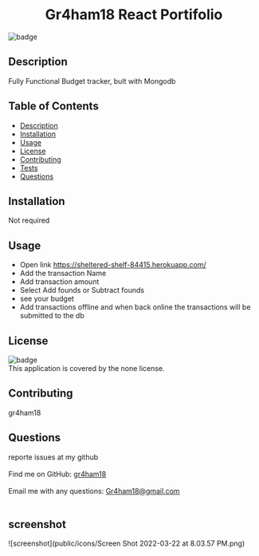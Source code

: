 
<h1 align="center"> Gr4ham18 React Portifolio </h1>
  
![badge](https://img.shields.io/badge/license-none-brightgreen)<br />

## Description
 Fully Functional Budget tracker, bult with Mongodb

## Table of Contents
- [Description](#description)
- [Installation](#installation)
- [Usage](#usage)
- [License](#license)
- [Contributing](#contributing)
- [Tests](#tests)
- [Questions](#questions)

## Installation
Not required

## Usage
-  Open link https://sheltered-shelf-84415.herokuapp.com/
- Add the transaction Name
- Add transaction amount 
- Select Add founds or Subtract founds
- see your budget
- Add transactions offline and when back online the transactions will be submitted to the db


## License
![badge](https://img.shields.io/badge/license-none-brightgreen)
<br />
This application is covered by the none license. 

## Contributing
 gr4ham18



## Questions
 reporte issues at my github<br />
<br />
Find me on GitHub: [gr4ham18](https://github.com/gr4ham18)<br />
<br />
 Email me with any questions: Gr4ham18@gmail.com<br /><br />



## screenshot 
![screenshot](public/icons/Screen Shot 2022-03-22 at 8.03.57 PM.png)

